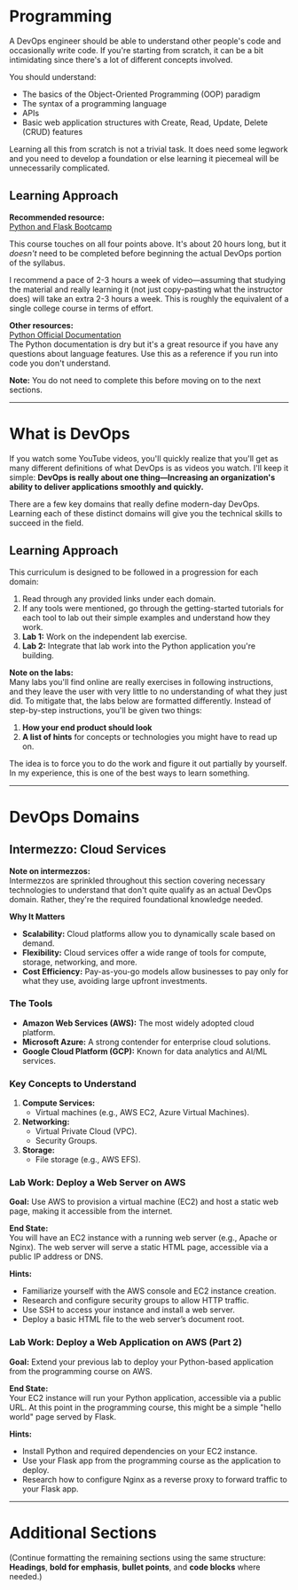 # Programming

A DevOps engineer should be able to understand other people's code and occasionally write code. If you're starting from scratch, it can be a bit intimidating since there's a lot of different concepts involved. 

You should understand:
- The basics of the Object-Oriented Programming (OOP) paradigm
- The syntax of a programming language
- APIs
- Basic web application structures with Create, Read, Update, Delete (CRUD) features

Learning all this from scratch is not a trivial task. It does need some legwork and you need to develop a foundation or else learning it piecemeal will be unnecessarily complicated. 

## Learning Approach

**Recommended resource:**  
[Python and Flask Bootcamp](https://flexential.udemy.com/course/python-and-flask-bootcamp-create-websites-using-flask/)

This course touches on all four points above. It's about 20 hours long, but it *doesn't* need to be completed before beginning the actual DevOps portion of the syllabus. 

I recommend a pace of 2-3 hours a week of video—assuming that studying the material and really learning it (not just copy-pasting what the instructor does) will take an extra 2-3 hours a week. This is roughly the equivalent of a single college course in terms of effort. 

**Other resources:**  
[Python Official Documentation](https://docs.python.org/3/tutorial/index.html)  
The Python documentation is dry but it's a great resource if you have any questions about language features. Use this as a reference if you run into code you don't understand.

**Note:** You do not need to complete this before moving on to the next sections.

---

# What is DevOps

If you watch some YouTube videos, you'll quickly realize that you'll get as many different definitions of what DevOps is as videos you watch. I'll keep it simple: **DevOps is really about one thing—Increasing an organization's ability to deliver applications smoothly and quickly.**

There are a few key domains that really define modern-day DevOps. Learning each of these distinct domains will give you the technical skills to succeed in the field.

## Learning Approach

This curriculum is designed to be followed in a progression for each domain:

1. Read through any provided links under each domain.
2. If any tools were mentioned, go through the getting-started tutorials for each tool to lab out their simple examples and understand how they work.
3. **Lab 1:** Work on the independent lab exercise.
4. **Lab 2:** Integrate that lab work into the Python application you're building.

**Note on the labs:**  
Many labs you'll find online are really exercises in following instructions, and they leave the user with very little to no understanding of what they just did. To mitigate that, the labs below are formatted differently. Instead of step-by-step instructions, you'll be given two things:
1. **How your end product should look**  
2. **A list of hints** for concepts or technologies you might have to read up on.

The idea is to force you to do the work and figure it out partially by yourself. In my experience, this is one of the best ways to learn something.

---

# DevOps Domains

## Intermezzo: Cloud Services

**Note on intermezzos:**  
Intermezzos are sprinkled throughout this section covering necessary technologies to understand that don't quite qualify as an actual DevOps domain. Rather, they're the required foundational knowledge needed. 

**Why It Matters**
- **Scalability:** Cloud platforms allow you to dynamically scale based on demand.
- **Flexibility:** Cloud services offer a wide range of tools for compute, storage, networking, and more.
- **Cost Efficiency:** Pay-as-you-go models allow businesses to pay only for what they use, avoiding large upfront investments.

### The Tools

- **Amazon Web Services (AWS):** The most widely adopted cloud platform.
- **Microsoft Azure:** A strong contender for enterprise cloud solutions.
- **Google Cloud Platform (GCP):** Known for data analytics and AI/ML services.

### Key Concepts to Understand

1. **Compute Services:**
    - Virtual machines (e.g., AWS EC2, Azure Virtual Machines).
2. **Networking:**
    - Virtual Private Cloud (VPC).
    - Security Groups.
3. **Storage:**
    - File storage (e.g., AWS EFS).

### Lab Work: Deploy a Web Server on AWS

**Goal:** Use AWS to provision a virtual machine (EC2) and host a static web page, making it accessible from the internet.

**End State:**  
You will have an EC2 instance with a running web server (e.g., Apache or Nginx). The web server will serve a static HTML page, accessible via a public IP address or DNS.

**Hints:**
- Familiarize yourself with the AWS console and EC2 instance creation.
- Research and configure security groups to allow HTTP traffic.
- Use SSH to access your instance and install a web server.
- Deploy a basic HTML file to the web server’s document root.

### Lab Work: Deploy a Web Application on AWS (Part 2)

**Goal:** Extend your previous lab to deploy your Python-based application from the programming course on AWS.

**End State:**  
Your EC2 instance will run your Python application, accessible via a public URL. At this point in the programming course, this might be a simple "hello world" page served by Flask. 

**Hints:**
- Install Python and required dependencies on your EC2 instance.
- Use your Flask app from the programming course as the application to deploy.
- Research how to configure Nginx as a reverse proxy to forward traffic to your Flask app.

---

# Additional Sections

(Continue formatting the remaining sections using the same structure: **Headings**, **bold for emphasis**, **bullet points**, and **code blocks** where needed.)

